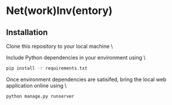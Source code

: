 # **Net**(work)**Inv**(entory)

## Installation

Clone this repository to your local machine \

Include Python dependencies in your environment using \

```bash
pip install -r requirements.txt
```

Once environment dependencies are satisifed, bring the local web application online using \

```bash
python manage.py runserver
```
